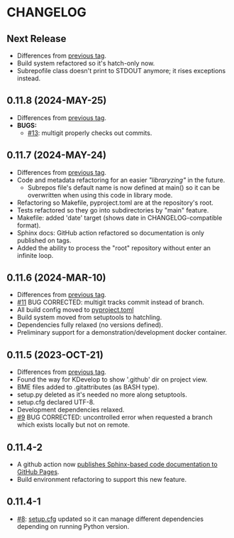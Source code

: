 # CHANGELOG

## Next Release
* Differences from [previous tag](/../../compare/v0.11.8…main).
* Build system refactored so it's hatch-only now.
* Subrepofile class doesn't print to STDOUT anymore; it rises exceptions instead.

## 0.11.8 (2024-MAY-25)
* Differences from [previous tag](/../../compare/v0.11.7…main).
* **BUGS:**
  * [#13](/../../issues/13): multigit properly checks out commits.

## 0.11.7 (2024-MAY-24)
* Differences from [previous tag](/../../compare/v0.11.6…main).
* Code and metadata refactoring for an easier *"libraryzing"* in the future.
  * Subrepos file's default name is now defined at main() so it can be overwritten when using this code in library mode.
* Refactoring so Makefile, pyproject.toml are at the repository's root.
* Tests refactored so they go into subdirectories by "main" feature.
* Makefile: added 'date' target (shows date in CHANGELOG-compatible format).
* Sphinx docs: GitHub action refactored so documentation is only published on tags.
* Added the ability to process the "root" repository without enter an infinite loop.

## 0.11.6 (2024-MAR-10)
* Differences from [previous tag](/../../compare/v0.11.5…v0.11.6).
* [#11](/../../issues/11) BUG CORRECTED: multigit tracks commit instead of branch.
* All build config moved to [pyproject.toml](./src/pyproject.toml)
* Build system moved from setuptools to hatchling.
* Dependencies fully relaxed (no versions defined).
* Preliminary support for a demonstration/development docker container.

## 0.11.5 (2023-OCT-21)
* Differences from [previous tag](/../../compare/v0.11.4-2…v0.11.5).
* Found the way for KDevelop to show '.github' dir on project view.
* BME files added to .gitattributes (as BASH type).
* setup.py deleted as it's needed no more along setuptools.
* setup.cfg declared UTF-8.
* Development dependencies relaxed.
* [#9](https://github.com/jmnavarrol/python-multigit/issues/9) BUG CORRECTED: uncontrolled error when requested a branch which exists locally but not on remote.

## 0.11.4-2
* A github action now [publishes Sphinx-based code documentation to GitHub Pages](https://jmnavarrol.github.io/python-multigit/).
* Build environment refactoring to support this new feature.

## 0.11.4-1
* [#8](https://github.com/jmnavarrol/python-multigit/issues/8): [setup.cfg](./src/setup.cfg) updated so it can manage different dependencies depending on running Python version.

